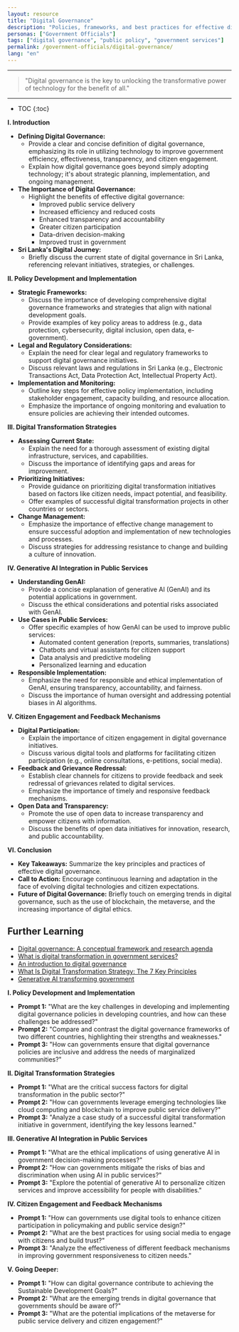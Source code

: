 ```yaml
---
layout: resource
title: "Digital Governance"
description: "Policies, frameworks, and best practices for effective digital governance."
personas: ["Government Officials"]
tags: ["digital governance", "public policy", "government services"]
permalink: /government-officials/digital-governance/
lang: "en"
---
```


---
> "Digital governance is the key to unlocking the transformative power of technology for the benefit of all."

---
  
* TOC
{:toc}

**I. Introduction**

*   **Defining Digital Governance:**
    *   Provide a clear and concise definition of digital governance, emphasizing its role in utilizing technology to improve government efficiency, effectiveness, transparency, and citizen engagement.
    *   Explain how digital governance goes beyond simply adopting technology; it's about strategic planning, implementation, and ongoing management.
*   **The Importance of Digital Governance:**
    *   Highlight the benefits of effective digital governance:
        *   Improved public service delivery
        *   Increased efficiency and reduced costs
        *   Enhanced transparency and accountability
        *   Greater citizen participation
        *   Data-driven decision-making
        *   Improved trust in government
*   **Sri Lanka's Digital Journey:**
    *   Briefly discuss the current state of digital governance in Sri Lanka, referencing relevant initiatives, strategies, or challenges.

**II. Policy Development and Implementation**

*   **Strategic Frameworks:**
    *   Discuss the importance of developing comprehensive digital governance frameworks and strategies that align with national development goals.
    *   Provide examples of key policy areas to address (e.g., data protection, cybersecurity, digital inclusion, open data, e-government).
*   **Legal and Regulatory Considerations:**
    *   Explain the need for clear legal and regulatory frameworks to support digital governance initiatives.
    *   Discuss relevant laws and regulations in Sri Lanka (e.g., Electronic Transactions Act, Data Protection Act, Intellectual Property Act).
*   **Implementation and Monitoring:**
    *   Outline key steps for effective policy implementation, including stakeholder engagement, capacity building, and resource allocation.
    *   Emphasize the importance of ongoing monitoring and evaluation to ensure policies are achieving their intended outcomes.

**III. Digital Transformation Strategies**

*   **Assessing Current State:**
    *   Explain the need for a thorough assessment of existing digital infrastructure, services, and capabilities.
    *   Discuss the importance of identifying gaps and areas for improvement.
*   **Prioritizing Initiatives:**
    *   Provide guidance on prioritizing digital transformation initiatives based on factors like citizen needs, impact potential, and feasibility.
    *   Offer examples of successful digital transformation projects in other countries or sectors.
*   **Change Management:**
    *   Emphasize the importance of effective change management to ensure successful adoption and implementation of new technologies and processes.
    *   Discuss strategies for addressing resistance to change and building a culture of innovation.

**IV. Generative AI Integration in Public Services**

*   **Understanding GenAI:**
    *   Provide a concise explanation of generative AI (GenAI) and its potential applications in government.
    *   Discuss the ethical considerations and potential risks associated with GenAI.
*   **Use Cases in Public Services:**
    *   Offer specific examples of how GenAI can be used to improve public services:
        *   Automated content generation (reports, summaries, translations)
        *   Chatbots and virtual assistants for citizen support
        *   Data analysis and predictive modeling
        *   Personalized learning and education
*   **Responsible Implementation:**
    *   Emphasize the need for responsible and ethical implementation of GenAI, ensuring transparency, accountability, and fairness.
    *   Discuss the importance of human oversight and addressing potential biases in AI algorithms.

**V. Citizen Engagement and Feedback Mechanisms**

*   **Digital Participation:**
    *   Explain the importance of citizen engagement in digital governance initiatives.
    *   Discuss various digital tools and platforms for facilitating citizen participation (e.g., online consultations, e-petitions, social media).
*   **Feedback and Grievance Redressal:**
    *   Establish clear channels for citizens to provide feedback and seek redressal of grievances related to digital services.
    *   Emphasize the importance of timely and responsive feedback mechanisms.
*   **Open Data and Transparency:**
    *   Promote the use of open data to increase transparency and empower citizens with information.
    *   Discuss the benefits of open data initiatives for innovation, research, and public accountability.

**VI. Conclusion**

*   **Key Takeaways:** Summarize the key principles and practices of effective digital governance.
*   **Call to Action:** Encourage continuous learning and adaptation in the face of evolving digital technologies and citizen expectations.
*   **Future of Digital Governance:** Briefly touch on emerging trends in digital governance, such as the use of blockchain, the metaverse, and the increasing importance of digital ethics.

## Further Learning

- [Digital governance: A conceptual framework and research agenda](https://www.sciencedirect.com/science/article/pii/S0148296323001352)
- [What is digital transformation in government services?](https://workpoint365.com/knowledge-hub/blog/5-benefits-of-digital-transformation-in-government-services/)
- [An introduction to digital governance](https://digital.gov/resources/an-introduction-to-digital-governance/#:~:text=Why%20is%20digital%20governance%20important,agency's%20websites%20and%20digital%20services.)
- [What Is Digital Transformation Strategy: The 7 Key Principles](https://www.ptc.com/en/blogs/corporate/digital-transformation-strategy)
- [Generative AI transforming government](https://www2.deloitte.com/us/en/insights/industry/public-sector/automation-and-generative-ai-in-government.html)

**I. Policy Development and Implementation**

*   **Prompt 1:** "What are the key challenges in developing and implementing digital governance policies in developing countries, and how can these challenges be addressed?"
*   **Prompt 2:** "Compare and contrast the digital governance frameworks of two different countries, highlighting their strengths and weaknesses."
*   **Prompt 3:** "How can governments ensure that digital governance policies are inclusive and address the needs of marginalized communities?"

**II. Digital Transformation Strategies**

*   **Prompt 1:** "What are the critical success factors for digital transformation in the public sector?"
*   **Prompt 2:** "How can governments leverage emerging technologies like cloud computing and blockchain to improve public service delivery?"
*   **Prompt 3:** "Analyze a case study of a successful digital transformation initiative in government, identifying the key lessons learned."

**III. Generative AI Integration in Public Services**

*   **Prompt 1:** "What are the ethical implications of using generative AI in government decision-making processes?"
*   **Prompt 2:** "How can governments mitigate the risks of bias and discrimination when using AI in public services?"
*   **Prompt 3:** "Explore the potential of generative AI to personalize citizen services and improve accessibility for people with disabilities."

**IV. Citizen Engagement and Feedback Mechanisms**

*   **Prompt 1:** "How can governments use digital tools to enhance citizen participation in policymaking and public service design?"
*   **Prompt 2:** "What are the best practices for using social media to engage with citizens and build trust?"
*   **Prompt 3:** "Analyze the effectiveness of different feedback mechanisms in improving government responsiveness to citizen needs."

**V.  Going Deeper:**

*   **Prompt 1:** "How can digital governance contribute to achieving the Sustainable Development Goals?"
*   **Prompt 2:** "What are the emerging trends in digital governance that governments should be aware of?"
*   **Prompt 3:** "What are the potential implications of the metaverse for public service delivery and citizen engagement?"



